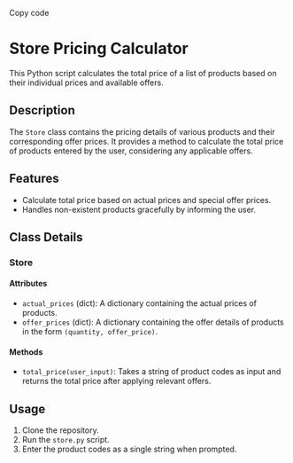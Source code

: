 
Copy code
# Store Pricing Calculator

This Python script calculates the total price of a list of products based on their individual prices and available offers.

## Description

The `Store` class contains the pricing details of various products and their corresponding offer prices. It provides a method to calculate the total price of products entered by the user, considering any applicable offers.

## Features

- Calculate total price based on actual prices and special offer prices.
- Handles non-existent products gracefully by informing the user.

## Class Details

### Store

#### Attributes

- `actual_prices` (dict): A dictionary containing the actual prices of products.
- `offer_prices` (dict): A dictionary containing the offer details of products in the form `(quantity, offer_price)`.

#### Methods

- `total_price(user_input)`: Takes a string of product codes as input and returns the total price after applying relevant offers.

## Usage

1. Clone the repository.
2. Run the `store.py` script.
3. Enter the product codes as a single string when prompted.
